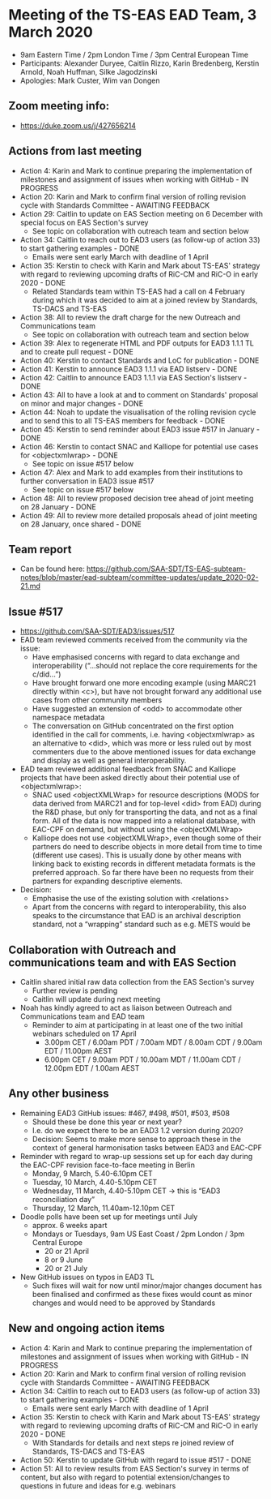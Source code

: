 # Meeting of the TS-EAS EAD Team, 3 March 2020
- 9am Eastern Time / 2pm London Time / 3pm Central European Time
- Participants: Alexander Duryee, Caitlin Rizzo, Karin Bredenberg, Kerstin Arnold, Noah Huffman, Silke Jagodzinski
- Apologies: Mark Custer, Wim van Dongen

## Zoom meeting info:
- https://duke.zoom.us/j/427656214

## Actions from last meeting
- Action 4: Karin and Mark to continue preparing the implementation of milestones and assignment of issues when working with GitHub - IN PROGRESS
- Action 20: Karin and Mark to confirm final version of rolling revision cycle with Standards Committee - AWAITING FEEDBACK
- Action 29: Caitlin to update on EAS Section meeting on 6 December with special focus on EAS Section's survey 
  - See topic on collaboration with outreach team and section below
- Action 34: Caitlin to reach out to EAD3 users (as follow-up of action 33) to start gathering examples - DONE
  - Emails were sent early March with deadline of 1 April
- Action 35: Kerstin to check with Karin and Mark about TS-EAS' strategy with regard to reviewing upcoming drafts of RiC-CM and RiC-O in early 2020 - DONE
  - Related Standards team within TS-EAS had a call on 4 February during which it was decided to aim at a joined review by Standards, TS-DACS and TS-EAS
- Action 38: All to review the draft charge for the new Outreach and Communications team
  - See topic on collaboration with outreach team and section below
- Action 39: Alex to regenerate HTML and PDF outputs for EAD3 1.1.1 TL and to create pull request - DONE
- Action 40: Kerstin to contact Standards and LoC for publication - DONE
- Action 41: Kerstin to announce EAD3 1.1.1 via EAD listserv - DONE
- Action 42: Caitlin to announce EAD3 1.1.1 via EAS Section's listserv - DONE
- Action 43: All to have a look at and to comment on Standards' proposal on minor and major changes - DONE
- Action 44: Noah to update the visualisation of the rolling revision cycle and to send this to all TS-EAS members for feedback - DONE
- Action 45: Kerstin to send reminder about EAD3 issue #517 in January - DONE
- Action 46: Kerstin to contact SNAC and Kalliope for potential use cases for &lt;objectxmlwrap> - DONE
  - See topic on issue #517 below
- Action 47: Alex and Mark to add examples from their institutions to further conversation in EAD3 issue #517
  - See topic on issue #517 below
- Action 48: All to review proposed decision tree ahead of joint meeting on 28 January - DONE
- Action 49: All to review more detailed proposals ahead of joint meeting on 28 January, once shared - DONE

## Team report
- Can be found here: https://github.com/SAA-SDT/TS-EAS-subteam-notes/blob/master/ead-subteam/committee-updates/update_2020-02-21.md
  
## Issue #517
- https://github.com/SAA-SDT/EAD3/issues/517
- EAD team reviewed comments received from the community via the issue:
  - Have emphasised concerns with regard to data exchange and interoperability (“...should not replace the core requirements for the c/did...”)
  - Have brought forward one more encoding example (using MARC21 directly within &lt;c>), but have not brought forward any additional use cases from other community members
  - Have suggested an extension of &lt;odd> to accommodate other namespace metadata
  - The conversation on GitHub concentrated on the first option identified in the call for comments, i.e. having &lt;objectxmlwrap> as an alternative to &lt;did>, which was more or less ruled out by most commenters due to the above mentioned issues for data exchange and display as well as general interoperability.
- EAD team reviewed additional feedback from SNAC and Kalliope projects that have been asked directly about their potential use of &lt;objectxmlwrap>:
  - SNAC used &lt;objectXMLWrap> for resource descriptions (MODS for data derived from MARC21 and for top-level &lt;did> from EAD) during the R&D phase, but only for transporting the data, and not as a final form. All of the data is now mapped into a relational database, with EAC-CPF on demand, but without using the &lt;objectXMLWrap>
  - Kalliope does not use &lt;objectXMLWrap>, even though some of their partners do need to describe objects in more detail from time to time (different use cases). This is usually done by other means with linking back to existing records in different metadata formats is the preferred approach. So far there have been no requests from their partners for expanding descriptive elements. 
- Decision:
  - Emphasise the use of the existing solution with &lt;relations>
  - Apart from the concerns with regard to interoperability, this also speaks to the circumstance that EAD is an archival description standard, not a “wrapping” standard such as e.g. METS would be


## Collaboration with Outreach and communications team and with EAS Section
- Caitlin shared initial raw data collection from the EAS Section's survey
  - Further review is pending
  - Caitlin will update during next meeting
- Noah has kindly agreed to act as liaison between Outreach and Communications team and EAD team  
  - Reminder to aim at participating in at least one of the two initial webinars scheduled on 17 April
    - 3.00pm CET / 6.00am PDT / 7.00am MDT / 8.00am CDT / 9.00am EDT / 11.00pm AEST
    - 6.00pm CET / 9.00am PDT / 10.00am MDT / 11.00am CDT / 12.00pm EDT / 1.00am AEST

## Any other business
- Remaining EAD3 GitHub issues: #467, #498, #501, #503, #508
  - Should these be done this year or next year?
  - I.e. do we expect there to be an EAD3 1.2 version during 2020?
  - Decision: Seems to make more sense to approach these in the context of general harmonisation tasks between EAD3 and EAC-CPF
- Reminder with regard to wrap-up sessions set up for each day during the EAC-CPF revision face-to-face meeting in Berlin
  - Monday, 9 March, 5.40-6.10pm CET
  - Tuesday, 10 March, 4.40-5.10pm CET 
  - Wednesday, 11 March, 4.40-5.10pm CET -> this is “EAD3 reconciliation day”
  - Thursday, 12 March, 11.40am-12.10pm CET
- Doodle polls have been set up for meetings until July
  - approx. 6 weeks apart
  - Mondays or Tuesdays, 9am US East Coast / 2pm London / 3pm Central Europe
    - 20 or 21 April
    - 8 or 9 June
    - 20 or 21 July
- New GitHub issues on typos in EAD3 TL
  - Such fixes will wait for now until minor/major changes document has been finalised and confirmed as these fixes would count as minor changes and would need to be approved by Standards

## New and ongoing action items
- Action 4: Karin and Mark to continue preparing the implementation of milestones and assignment of issues when working with GitHub - IN PROGRESS
- Action 20: Karin and Mark to confirm final version of rolling revision cycle with Standards Committee - AWAITING FEEDBACK
- Action 34: Caitlin to reach out to EAD3 users (as follow-up of action 33) to start gathering examples - DONE
  - Emails were sent early March with deadline of 1 April
- Action 35: Kerstin to check with Karin and Mark about TS-EAS' strategy with regard to reviewing upcoming drafts of RiC-CM and RiC-O in early 2020 - DONE
  - With Standards for details and next steps re joined review of Standards, TS-DACS and TS-EAS
- Action 50: Kerstin to update GitHub with regard to issue #517 - DONE
- Action 51: All to review results from EAS Section's survey in terms of content, but also with regard to potential extension/changes to questions in future and ideas for e.g. webinars
